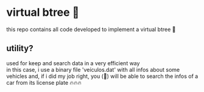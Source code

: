 # virtual btree :evergreen_tree:
this repo contains all code developed to implement a virtual btree :exploding_head:

## utility?
used for keep and search data in a very efficient way <br>
in this case, i use a binary file 'veículos.dat' with all infos about some vehicles and, if i did my job right, you (🫵) will be able to search the infos of a car from its license plate :fire::fire::fire:
